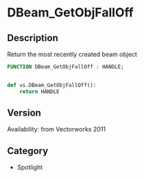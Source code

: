 # DBeam_GetObjFallOff

## Description
Return the most recently created beam object

```pascal
FUNCTION DBeam_GetObjFallOff : HANDLE;
```

```python

def vs.DBeam_GetObjFallOff():
    return HANDLE
```

## Version
Availability: from Vectorworks 2011
## Category
* Spotlight

